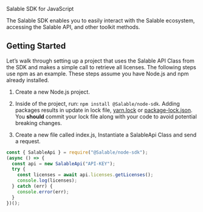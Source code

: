 Salable SDK for JavaScript

The Salable SDK enables you to easily interact with the Salable ecosystem, accessing the Salable API, and other toolkit methods.

## Getting Started

Let’s walk through setting up a project that uses the Salable API Class from the SDK and makes a simple call to retrieve all licenses. The following steps use npm as an example. These steps assume you have Node.js and npm already installed.

1. Create a new Node.js project.
2. Inside of the project, run: `npm install @Salable/node-sdk`. Adding packages results in update in lock file, [yarn.lock](https://yarnpkg.com/getting-started/qa/#should-lockfiles-be-committed-to-the-repository) or [package-lock.json](https://docs.npmjs.com/configuring-npm/package-lock-json). You **should** commit your lock file along with your code to avoid potential breaking changes.

3. Create a new file called index.js, Instantiate a SalableApi Class and send a request.

```javascript
const { SalableApi } = require("@Salable/node-sdk");
(async () => {
  const api = new SalableApi("API-KEY");
  try {
    const licenses = await api.licenses.getLicenses();
    console.log(licenses);
  } catch (err) {
    console.error(err);
  }
})();
```
